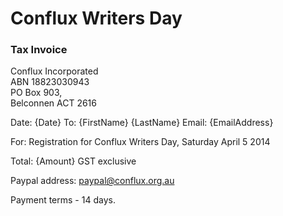 # Conflux Writers Day <br />
### Tax Invoice

Conflux Incorporated <br />
ABN 18823030943 <br />
PO Box 903, <br />
Belconnen ACT 2616

Date: {Date}
To: {FirstName} {LastName}
Email: {EmailAddress}

For: Registration for Conflux Writers Day, Saturday April 5 2014

Total: {Amount}
GST exclusive

Paypal address: [paypal@conflux.org.au](mailto=paypal@conflux.org.au)

Payment terms - 14 days.
